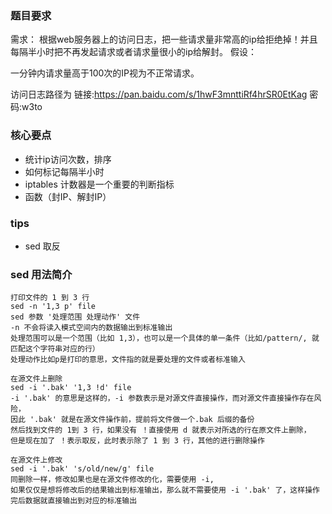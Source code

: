 ### 题目要求
需求： 根据web服务器上的访问日志，把一些请求量非常高的ip给拒绝掉！并且每隔半小时把不再发起请求或者请求量很小的ip给解封。   假设： 

一分钟内请求量高于100次的IP视为不正常请求。

访问日志路径为 链接:https://pan.baidu.com/s/1hwF3mnttiRf4hrSR0EtKag  密码:w3to

### 核心要点
- 统计ip访问次数，排序
- 如何标记每隔半小时
- iptables 计数器是一个重要的判断指标
- 函数（封IP、解封IP）

### tips

- sed 取反

### sed 用法简介

```
打印文件的 1 到 3 行
sed -n '1,3 p' file 
sed 参数 '处理范围 处理动作' 文件
-n 不会将读入模式空间内的数据输出到标准输出
处理范围可以是一个范围（比如 1,3），也可以是一个具体的单一条件（比如/pattern/, 就匹配这个字符串对应的行）
处理动作比如p是打印的意思，文件指的就是要处理的文件或者标准输入

在源文件上删除
sed -i '.bak' '1,3 !d' file
-i '.bak' 的意思是这样的，-i 参数表示是对源文件直接操作，而对源文件直接操作存在风险，
因此 '.bak' 就是在源文件操作前，提前将文件做一个.bak 后缀的备份
然后找到文件的 1到 3 行，如果没有 ！直接使用 d 就表示对所选的行在原文件上删除，
但是现在加了 ！表示取反，此时表示除了 1 到 3 行，其他的进行删除操作

在源文件上修改
sed -i '.bak' 's/old/new/g' file
同删除一样，修改如果也是在源文件修改的化，需要使用 -i,
如果仅仅是想将修改后的结果输出到标准输出，那么就不需要使用 -i '.bak' 了，这样操作完后数据就直接输出到对应的标准输出
```
